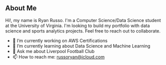 ## About Me


Hi!, my name is Ryan Russo. I'm a Computer Science/Data Science student at the University of Virginia. I'm looking to build my portfolio with data science and sports analytics projects. Feel free to reach out to collaborate.

- 🔭 I’m currently working on AWS Certifications
- 🌱 I’m currently learning about Data Science and Machine Learning
- 💬 Ask me about Liverpool Football Club
- 📫 How to reach me: russoryan@icloud.com

